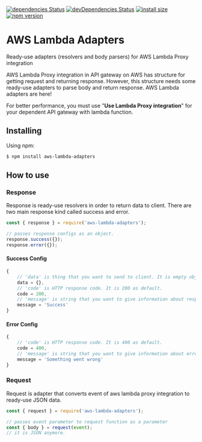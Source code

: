 [![dependencies Status](https://status.david-dm.org/gh/ahmetonurslmz/aws-lambda-adapters.svg)](https://david-dm.org/ahmetonurslmz/aws-lambda-adapters)
[![devDependencies Status](https://status.david-dm.org/gh/ahmetonurslmz/aws-lambda-adapters.svg?type=dev)](https://david-dm.org/ahmetonurslmz/aws-lambda-adapters?type=dev)
[![install size](https://packagephobia.com/badge?p=aws-lambda-adapters)](https://packagephobia.com/result?p=aws-lambda-adapters)
[![npm version](https://badge.fury.io/js/aws-lambda-adapters.svg)](https://badge.fury.io/js/aws-lambda-adapters)

AWS Lambda Adapters
=============
Ready-use adapters (resolvers and body parsers) for AWS Lambda Proxy integration


AWS Lambda Proxy integration in API gateway on AWS has structure for getting request and returning response. However, this structure needs some ready-use adapters to parse body and return response. AWS Lambda adapters are here!

For better performance, you must use "**Use Lambda Proxy integration**" for your dependent API gateway with lambda function.

## Installing

Using npm:

```bash
$ npm install aws-lambda-adapters
```

## How to use

### Response
Response is ready-use resolvers in order to return data to client. There are two main response kind called success and error.

```js
const { response } = require('aws-lambda-adapters');

// passes response configs as an object.
response.success({});
response.error({});
```

#### Success Config

```js
{
    // 'data' is thing that you want to send to client. It is empty object as default.
    data = {},
    // 'code' is HTTP response code. It is 200 as default.
    code = 200,
    // 'message' is string that you want to give information about response. It is 'Success' as default.
    message = 'Success'
}
```

#### Error Config

```js
{
    // 'code' is HTTP response code. It is 400 as default.
    code = 400,
    // 'message' is string that you want to give information about error. It is 'Something went wrong' as default.
    message = 'Something went wrong'
}
```

### Request
Request is adapter that converts event of aws lambda proxy integration to ready-use JSON data. 

```js
const { request } = require('aws-lambda-adapters');

// passes event parameter to request function as a parameter
const { body } = request(event);
// it is JSON anymore.
```

